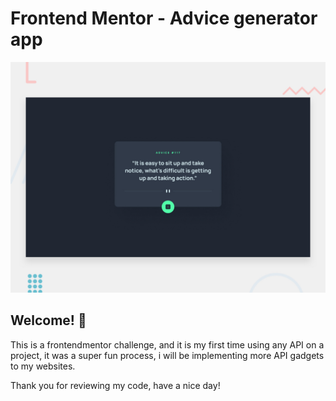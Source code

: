 # Frontend Mentor - Advice generator app

![Design preview for the Advice generator app coding challenge](./design/desktop-preview.jpg)

## Welcome! 👋

This is a frontendmentor challenge, and it is my first time using any API on a project, it was a super fun process, i will be implementing more API gadgets to my websites.

Thank you for reviewing my code, have a nice day!
